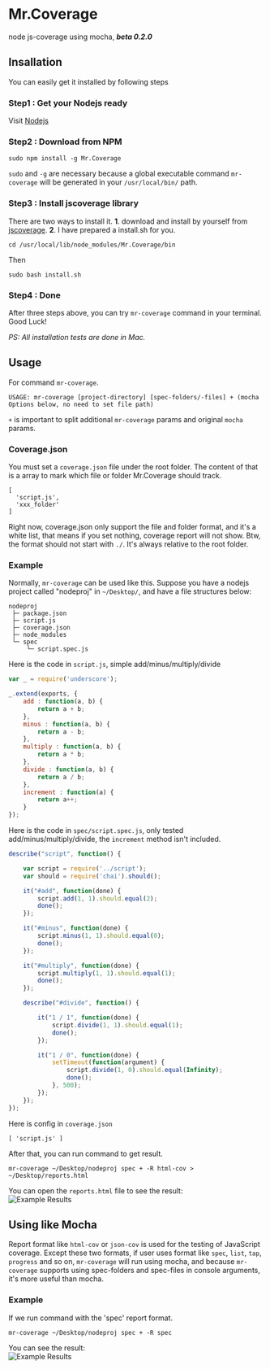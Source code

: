 Mr.Coverage
===========

node js-coverage using mocha, _**beta 0.2.0**_

## Insallation
You can easily get it installed by following steps
### Step1 : Get your Nodejs ready
Visit [Nodejs](http://nodejs.org)
### Step2 : Download from NPM
```
sudo npm install -g Mr.Coverage
```
`sudo` and  `-g` are necessary because a global executable command `mr-coverage` will be generated in your `/usr/local/bin/` path.
### Step3 : Install jscoverage library
There are two ways to install it. **1**. download and install by yourself from [jscoverage](http://siliconforks.com/jscoverage/download.html). **2**. I have prepared a install.sh for you.
```
cd /usr/local/lib/node_modules/Mr.Coverage/bin
```
Then   
```
sudo bash install.sh
```
### Step4 : Done
After three steps above, you can try `mr-coverage` command in your terminal. Good Luck!

_PS: All installation tests are done in Mac._   
## Usage
For command `mr-coverage`.   
```
USAGE: mr-coverage [project-directory] [spec-folders/-files] + (mocha Options below, no need to set file path)
```
`+` is important to split additional `mr-coverage` params and original `mocha` params.   

### Coverage.json
You must set a `coverage.json` file under the root folder. The content of that is a array to mark which file or folder Mr.Coverage should track.
```
[
  'script.js',
  'xxx_folder'
]
```
Right now, coverage.json only support the file and folder format, and it's a white list, that means if you set nothing, coverage report will not show. Btw, the format should not start with `./`. It's always relative to the root folder.

### Example
Normally, `mr-coverage` can be used like this. Suppose you have a nodejs project called "nodeproj" in `~/Desktop/`, and have a file structures below:
```
nodeproj      
 ├─ package.json   
 ├─ script.js   
 ├─ coverage.json
 ├─ node_modules   
 └─ spec   
     └─ script.spec.js   
```
Here is the code in `script.js`, simple add/minus/multiply/divide
```javascript
var _ = require('underscore');

_.extend(exports, {
	add : function(a, b) {
		return a + b;
	}, 
	minus : function(a, b) {
		return a - b;
	}, 
	multiply : function(a, b) {
		return a * b;
	}, 
	divide : function(a, b) {
		return a / b;
	}, 
	increment : function(a) {
		return a++;
	}
});
```
Here is the code in `spec/script.spec.js`, only tested add/minus/multiply/divide, the `increment` method isn't included.
```javascript
describe("script", function() {

	var script = require('../script');
	var should = require('chai').should();

	it("#add", function(done) {
        script.add(1, 1).should.equal(2);
		done();
	});

	it("#minus", function(done) {
        script.minus(1, 1).should.equal(0);
		done();
	});

	it("#multiply", function(done) {
		script.multiply(1, 1).should.equal(1);
		done();
	});

	describe("#divide", function() {

		it("1 / 1", function(done) {
            script.divide(1, 1).should.equal(1);
			done();
		});

		it("1 / 0", function(done) {
			setTimeout(function(argument) {
				script.divide(1, 0).should.equal(Infinity);
				done();
			}, 500);
		});
	});
});

```
Here is config in `coverage.json`
```
[ 'script.js' ] 
```
After that, you can run command to get result.
```
mr-coverage ~/Desktop/nodeproj spec + -R html-cov > ~/Desktop/reports.html
```
You can open the `reports.html` file to see the result:   
![Example Results](http://farm8.staticflickr.com/7083/7308886152_d549c93f20_b.jpg)

## Using like Mocha
Report format like `html-cov` or `json-cov` is used for the testing of JavaScript coverage. Except these two formats, if user uses format like `spec`, `list`, `tap`, `progress` and so on, `mr-coverage` will run using mocha, and because `mr-coverage` supports using spec-folders and spec-files in console arguments, it's more useful than mocha.

### Example
If we run command with the 'spec' report format.   
```
mr-coverage ~/Desktop/nodeproj spec + -R spec
```
You can see the result:   
![Example Results](http://farm9.staticflickr.com/8283/7506714600_6339222cc8_d.jpg)